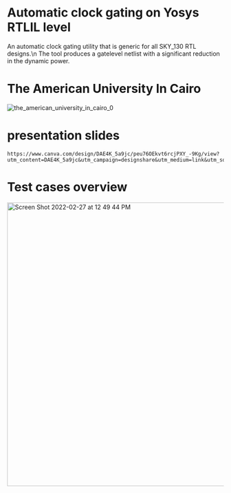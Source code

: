 # Automatic clock gating on Yosys RTLIL level
An automatic clock gating utility that is generic for all SKY_130 RTL designs.\n The tool produces a gatelevel netlist with a significant reduction in the dynamic power.

# The American University In Cairo  
![the_american_university_in_cairo_0](https://user-images.githubusercontent.com/63082375/145812500-c4416b84-b1f0-4c99-b2f5-39622d864d2b.jpg)
# presentation slides
    https://www.canva.com/design/DAE4K_5a9jc/peu76OEkvt6rcjPXY_-9Kg/view?utm_content=DAE4K_5a9jc&utm_campaign=designshare&utm_medium=link&utm_source=publishpresent
    


# Test cases overview 

<img width="660" alt="Screen Shot 2022-02-27 at 12 49 44 PM" src="https://user-images.githubusercontent.com/63082375/155879361-87a6d3b4-d7ff-4541-b379-1694e8468c69.png">
